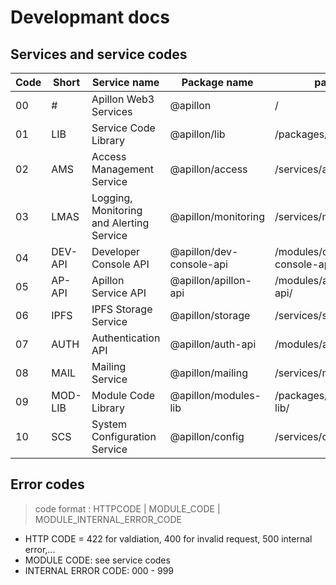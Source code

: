 # Developmant docs

## Services and service codes

| Code | Short   | Service name                             | Package name             | path                      |
|------|---------|------------------------------------------|--------------------------|---------------------------|
| 00   | #       | Apillon Web3 Services                    | @apillon                 | /                         |
| 01   | LIB     | Service Code Library                     | @apillon/lib             | /packages/lib/            |
| 02   | AMS     | Access Management Service                | @apillon/access          | /services/access/         |
| 03   | LMAS    | Logging, Monitoring and Alerting Service | @apillon/monitoring      | /services/monitoring/     |
| 04   | DEV-API | Developer Console API                    | @apillon/dev-console-api | /modules/dev-console-api/ |
| 05   | AP-API  | Apillon Service API                      | @apillon/apillon-api     | /modules/apillon-api/     |
| 06   | IPFS    | IPFS Storage Service                     | @apillon/storage         | /services/storage/        |
| 07   | AUTH    | Authentication API                       | @apillon/auth-api        | /modules/auth/            |
| 08   | MAIL    | Mailing Service                          | @apillon/mailing         | /services/mailing/        |
| 09   | MOD-LIB | Module Code Library                      | @apillon/modules-lib     | /packages/modules-lib/    |
| 10   | SCS     | System Configuration Service             | @apillon/config          | /services/config          |

## Error codes

> code format : HTTPCODE | MODULE_CODE | MODULE_INTERNAL_ERROR_CODE

* HTTP CODE = 422 for valdiation, 400 for invalid request, 500 internal error,...
* MODULE CODE: see service codes
* INTERNAL ERROR CODE: 000 - 999
